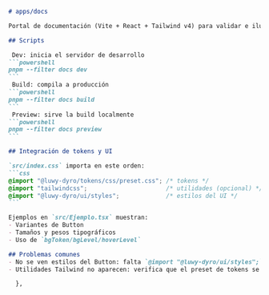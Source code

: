 ````markdown
# apps/docs

Portal de documentación (Vite + React + Tailwind v4) para validar e ilustrar el consumo de `@luwy-dyro/tokens` y `@luwy-dyro/ui`.

## Scripts

 Dev: inicia el servidor de desarrollo
```powershell
pnpm --filter docs dev
```
 Build: compila a producción
```powershell
pnpm --filter docs build
```
 Preview: sirve la build localmente
```powershell
pnpm --filter docs preview
```

## Integración de tokens y UI

`src/index.css` importa en este orden:
```css
@import "@luwy-dyro/tokens/css/preset.css"; /* tokens */
@import "tailwindcss";                      /* utilidades (opcional) */
@import "@luwy-dyro/ui/styles";             /* estilos del UI */
```

Ejemplos en `src/Ejemplo.tsx` muestran:
- Variantes de Button
- Tamaños y pesos tipográficos
- Uso de `bgToken/bgLevel/hoverLevel`

## Problemas comunes
- No se ven estilos del Button: falta `@import "@luwy-dyro/ui/styles";`.
- Utilidades Tailwind no aparecen: verifica que el preset de tokens se importe antes que Tailwind.
````
      },
